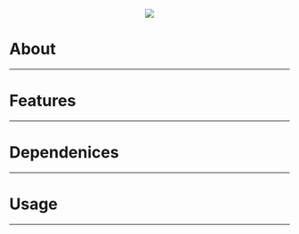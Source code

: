 <p align="center">
  <img src="https://github.com/user-attachments/assets/ca56c843-675e-4ee4-9632-ffa24f713038" />
</p>

# **About**
---


# **Features**
---

# **Dependenices**
---

# **Usage**
---

